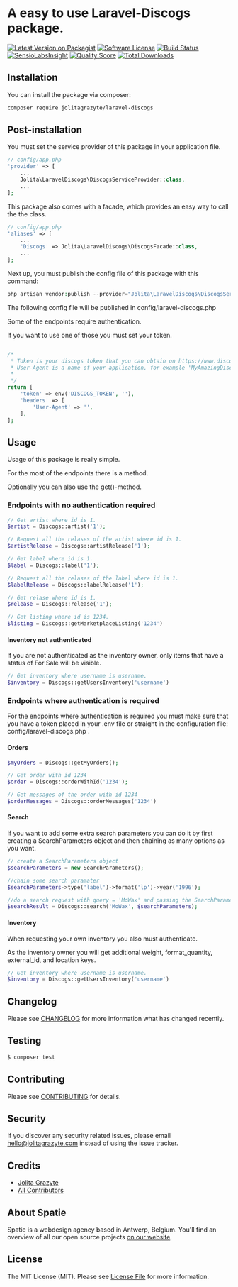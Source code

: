 # A easy to use Laravel-Discogs package.

[![Latest Version on Packagist](https://img.shields.io/packagist/v/jolitagrazyte/laravel-discogs.svg?style=flat-square)](https://packagist.org/packages/jolitagrazyte/laravel-discogs)
[![Software License](https://img.shields.io/badge/license-MIT-brightgreen.svg?style=flat-square)](LICENSE.md)
[![Build Status](https://img.shields.io/travis/JolitaGrazyte/laravel-discogs/master.svg?style=flat-square)](https://travis-ci.org/JolitaGrazyte/laravel-discogs)
[![SensioLabsInsight](https://img.shields.io/sensiolabs/i/f1c3330e-c716-421e-a301-03ad093ccbc8.svg?style=flat-square)](https://insight.sensiolabs.com/projects/f1c3330e-c716-421e-a301-03ad093ccbc8)
[![Quality Score](https://img.shields.io/scrutinizer/g/JolitaGrazyte/laravel-discogs.svg?style=flat-square)](https://scrutinizer-ci.com/g/JolitaGrazyte/laravel-discogs)
[![Total Downloads](https://img.shields.io/packagist/dt/jolitagrazyte/laravel-discogs.svg?style=flat-square)](https://packagist.org/packages/jolitagrazyte/laravel-discogs)


## Installation

You can install the package via composer:

``` bash
composer require jolitagrazyte/laravel-discogs
```

## Post-installation

You must set the service provider of this package in your application file.

``` php
// config/app.php
'provider' => [
    ...
    Jolita\LaravelDiscogs\DiscogsServiceProvider::class,
    ...
];
```

This package also comes with a facade, which provides an easy way to call the the class. 

``` php
// config/app.php
'aliases' => [
    ...
    'Discogs' => Jolita\LaravelDiscogs\DiscogsFacade::class,
    ...
];
```

Next up, you must publish the config file of this package with this command:

``` php
php artisan vendor:publish --provider="Jolita\LaravelDiscogs\DiscogsServiceProvider"
```

The following config file will be published in config/laravel-discogs.php

Some of the endpoints require authentication. 

If you want to use one of those you must set your token.

``` php

/*
 * Token is your discogs token that you can obtain on https://www.discogs.com/settings/developers page.
 * User-Agent is a name of your application, for example 'MyAmazingDiscogsApp/1.0'.
 *
 */
return [
    'token' => env('DISCOGS_TOKEN', ''),
    'headers' => [
        'User-Agent' => '',
    ],
];
```

## Usage

Usage of this package is really simple. 

For the most of the endpoints there is a method.

Optionally you can also use the get()-method.

### Endpoints with no authentication required

``` php
// Get artist where id is 1.
$artist = Discogs::artist('1');

// Request all the relases of the artist where id is 1.   
$artistRelease = Discogs::artistRelease('1');

// Get label where id is 1.
$label = Discogs::label('1');

// Request all the relases of the label where id is 1.
$labelRelease = Discogs::labelRelease('1');

// Get relase where id is 1.
$release = Discogs::release('1');

// Get listing where id is 1234.
$listing = Discogs::getMarketplaceListing('1234')

```
#### Inventory not authenticated

If you are not authenticated as the inventory owner, only items that have a status of For Sale will be visible.

```php
// Get inventory where username is username.
$inventory = Discogs::getUsersInventory('username')
```

### Endpoints where authentication is required

For the endpoints where authentication is required you must make sure that you have a token placed in your .env file or straight in the configuration file: config/laravel-discogs.php .

#### Orders 

```php
$myOrders = Discogs::getMyOrders();

// Get order with id 1234
$order = Discogs::orderWithId('1234');

// Get messages of the order with id 1234
$orderMessages = Discogs::orderMessages('1234')
```

#### Search

If you want to add some extra search parameters you can do it by first creating a SearchParameters object
and then chaining as many options as you want.

```php
// create a SearchParameters object
$searchParameters = new SearchParameters();

//chain some search paramater
$searchParameters->type('label')->format('lp')->year('1996');

//do a search request with query = 'MoWax' and passing the SearchParameters object
$searchResult = Discogs::search('MoWax', $searchParameters);
```

#### Inventory

When requesting your own inventory you also must authenticate. 

As the inventory owner you will get additional weight, format_quantity, external_id, and location keys.

```php
// Get inventory where username is username.
$inventory = Discogs::getUsersInventory('username')
```

## Changelog

Please see [CHANGELOG](CHANGELOG.md) for more information what has changed recently.

## Testing

``` bash
$ composer test
```

## Contributing

Please see [CONTRIBUTING](CONTRIBUTING.md) for details.

## Security

If you discover any security related issues, please email hello@jolitagrazyte.com instead of using the issue tracker.

## Credits

- [Jolita Grazyte](https://github.com/JolitaGrazyte)
- [All Contributors](../../contributors)

## About Spatie
Spatie is a webdesign agency based in Antwerp, Belgium. You'll find an overview of all our open source projects [on our website](https://spatie.be/opensource).

## License

The MIT License (MIT). Please see [License File](LICENSE.md) for more information.
